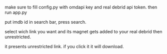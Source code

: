 make sure to fill config.py with omdapi key and real debrid api token. then run app.py

put imdb id in search bar, press search.

select wich link you want and its magnet gets added to your real debrid then unrestricted.

it presents unrestricted link. if you click it it will download.
